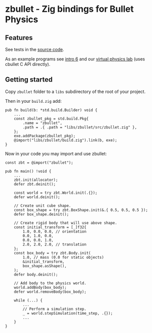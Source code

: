 # zbullet - Zig bindings for Bullet Physics

## Features

See tests in the [source code](https://github.com/michal-z/zig-gamedev/blob/main/libs/zbullet/src/zbullet.zig).

As an example programs see [intro 6](https://github.com/michal-z/zig-gamedev/blob/main/samples/intro/src/intro6.zig) and our [virtual physics lab](https://github.com/michal-z/zig-gamedev/tree/main/samples/bullet_physics_test) (uses cbullet C API directly).

## Getting started

Copy `zbullet` folder to a `libs` subdirectory of the root of your project.

Then in your `build.zig` add:

```zig
pub fn build(b: *std.build.Builder) void {
    ...
    const zbullet_pkg = std.build.Pkg{
        .name = "zbullet",
        .path = .{ .path = "libs/zbullet/src/zbullet.zig" },
    };
    exe.addPackage(zbullet_pkg);
    @import("libs/zbullet/build.zig").link(b, exe);
}
```

Now in your code you may import and use zbullet:

```zig
const zbt = @import("zbullet");

pub fn main() !void {
    ...
    zbt.init(allocator);
    defer zbt.deinit();

    const world = try zbt.World.init(.{});
    defer world.deinit();

    // Create unit cube shape.
    const box_shape = try zbt.BoxShape.init(&.{ 0.5, 0.5, 0.5 });
    defer box_shape.deinit();

    // Create rigid body that will use above shape.
    const initial_transform = [_]f32{
        1.0, 0.0, 0.0, // orientation
        0.0, 1.0, 0.0,
        0.0, 0.0, 1.0,
        2.0, 2.0, 2.0, // translation
    };
    const box_body = try zbt.Body.init(
        1.0, // mass (0.0 for static objects)
        &initial_transform,
        box_shape.asShape(),
    );
    defer body.deinit();

    // Add body to the physics world.
    world.addBody(box_body);
    defer world.removeBody(box_body);

    while (...) {
        ...
        // Perform a simulation step.
        _ = world.stepSimulation(time_step, .{});
        ...
    }
}
```
